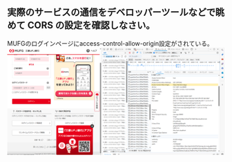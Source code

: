 ## 実際のサービスの通信をデベロッパーツールなどで眺めて CORS の設定を確認しなさい。

MUFGのログインページにaccess-control-allow-origin設定がされている。
![alt text](image.png)
